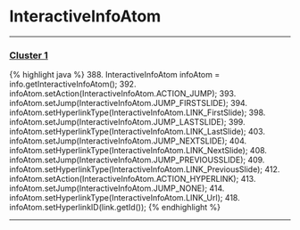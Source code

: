 # InteractiveInfoAtom

***

### [Cluster 1](./1)
{% highlight java %}
388. InteractiveInfoAtom infoAtom = info.getInteractiveInfoAtom();
392.         infoAtom.setAction(InteractiveInfoAtom.ACTION_JUMP);
393.         infoAtom.setJump(InteractiveInfoAtom.JUMP_FIRSTSLIDE);
394.         infoAtom.setHyperlinkType(InteractiveInfoAtom.LINK_FirstSlide);
398.         infoAtom.setJump(InteractiveInfoAtom.JUMP_LASTSLIDE);
399.         infoAtom.setHyperlinkType(InteractiveInfoAtom.LINK_LastSlide);
403.         infoAtom.setJump(InteractiveInfoAtom.JUMP_NEXTSLIDE);
404.         infoAtom.setHyperlinkType(InteractiveInfoAtom.LINK_NextSlide);
408.         infoAtom.setJump(InteractiveInfoAtom.JUMP_PREVIOUSSLIDE);
409.         infoAtom.setHyperlinkType(InteractiveInfoAtom.LINK_PreviousSlide);
412.         infoAtom.setAction(InteractiveInfoAtom.ACTION_HYPERLINK);
413.         infoAtom.setJump(InteractiveInfoAtom.JUMP_NONE);
414.         infoAtom.setHyperlinkType(InteractiveInfoAtom.LINK_Url);
418. infoAtom.setHyperlinkID(link.getId());
{% endhighlight %}

***

